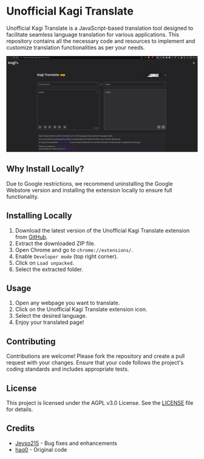 # Unofficial Kagi Translate

Unofficial Kagi Translate is a JavaScript-based translation tool designed to facilitate seamless language translation for various applications. This repository contains all the necessary code and resources to implement and customize translation functionalities as per your needs.

![](screenshots/translate.png)

## Why Install Locally?

Due to Google restrictions, we recommend uninstalling the Google Webstore version and installing the extension locally to ensure full functionality.

## Installing Locally

1. Download the latest version of the Unofficial Kagi Translate extension from [GitHub](https://github.com/haq0/kagitranslate).
2. Extract the downloaded ZIP file.
3. Open Chrome and go to `chrome://extensions/`.
4. Enable `Developer mode` (top right corner).
5. Click on `Load unpacked`.
6. Select the extracted folder.

## Usage

1. Open any webpage you want to translate.
2. Click on the Unofficial Kagi Translate extension icon.
3. Select the desired language.
4. Enjoy your translated page!

## Contributing

Contributions are welcome! Please fork the repository and create a pull request with your changes. Ensure that your code follows the project's coding standards and includes appropriate tests.

## License

This project is licensed under the AGPL v3.0 License. See the [LICENSE](LICENSE.md) file for details.

## Credits

- [Jeyso215](https://github.com/jeyso215) - Bug fixes and enhancements
- [haq0](https://github.com/haq0) - Original code
